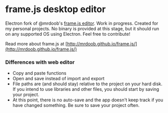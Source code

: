 # frame.js desktop editor

Electron fork of @mrdoob's [frame.js editor](http://mrdoob.github.io/frame.js/editor/). Work in progress. Created for my personal projects. No binary is provided at this stage, but it should run on any supported OS using Electron. Feel free to contribute!

Read more about frame.js at [http://mrdoob.github.io/frame.js/](http://mrdoob.github.io/frame.js/)

### Differences with web editor

* Copy and paste functions
* Open and save instead of import and export
* File paths are (and should stay) relative to the project on your hard disk. If you intend to use libraries and other files, you should start by saving your project.
* At this point, there is no auto-save and the app doesn't keep track if you have changed something. Be sure to save your project often.